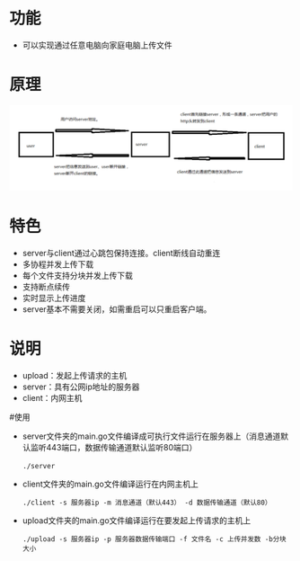 # 功能
- 可以实现通过任意电脑向家庭电脑上传文件
# 原理
![](x.png)
# 特色  
- server与client通过心跳包保持连接。client断线自动重连
- 多协程并发上传下载
- 每个文件支持分块并发上传下载  
- 支持断点续传
- 实时显示上传进度
- server基本不需要关闭，如需重启可以只重启客户端。

# 说明
- upload：发起上传请求的主机
- server：具有公网ip地址的服务器
- client：内网主机

#使用
- server文件夹的main.go文件编译成可执行文件运行在服务器上（消息通道默认监听443端口，数据传输通道默认监听80端口）
  
   `./server`
- client文件夹的main.go文件编译运行在内网主机上
  
    `./client -s 服务器ip -m 消息通道（默认443） -d 数据传输通道（默认80）`
- upload文件夹的main.go文件编译运行在要发起上传请求的主机上
  
    `./upload -s 服务器ip -p 服务器数据传输端口 -f 文件名 -c 上传并发数 -b分块大小`
